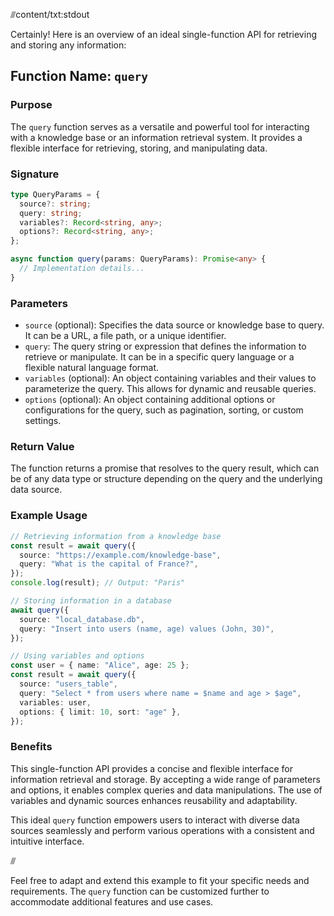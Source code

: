 ⫻content/txt:stdout

Certainly! Here is an overview of an ideal single-function API for retrieving and storing any information:

## Function Name: `query`

### Purpose

The `query` function serves as a versatile and powerful tool for interacting with a knowledge base or an information retrieval system. It provides a flexible interface for retrieving, storing, and manipulating data.

### Signature

```typescript
type QueryParams = {
  source?: string;
  query: string;
  variables?: Record<string, any>;
  options?: Record<string, any>;
};

async function query(params: QueryParams): Promise<any> {
  // Implementation details...
}
```

### Parameters

- `source` (optional): Specifies the data source or knowledge base to query. It can be a URL, a file path, or a unique identifier.
- `query`: The query string or expression that defines the information to retrieve or manipulate. It can be in a specific query language or a flexible natural language format.
- `variables` (optional): An object containing variables and their values to parameterize the query. This allows for dynamic and reusable queries.
- `options` (optional): An object containing additional options or configurations for the query, such as pagination, sorting, or custom settings.

### Return Value

The function returns a promise that resolves to the query result, which can be of any data type or structure depending on the query and the underlying data source.

### Example Usage

```typescript
// Retrieving information from a knowledge base
const result = await query({
  source: "https://example.com/knowledge-base",
  query: "What is the capital of France?",
});
console.log(result); // Output: "Paris"

// Storing information in a database
await query({
  source: "local_database.db",
  query: "Insert into users (name, age) values (John, 30)",
});

// Using variables and options
const user = { name: "Alice", age: 25 };
const result = await query({
  source: "users_table",
  query: "Select * from users where name = $name and age > $age",
  variables: user,
  options: { limit: 10, sort: "age" },
});
```

### Benefits

This single-function API provides a concise and flexible interface for information retrieval and storage. By accepting a wide range of parameters and options, it enables complex queries and data manipulations. The use of variables and dynamic sources enhances reusability and adaptability.

This ideal `query` function empowers users to interact with diverse data sources seamlessly and perform various operations with a consistent and intuitive interface.

⫻

Feel free to adapt and extend this example to fit your specific needs and requirements. The `query` function can be customized further to accommodate additional features and use cases.
